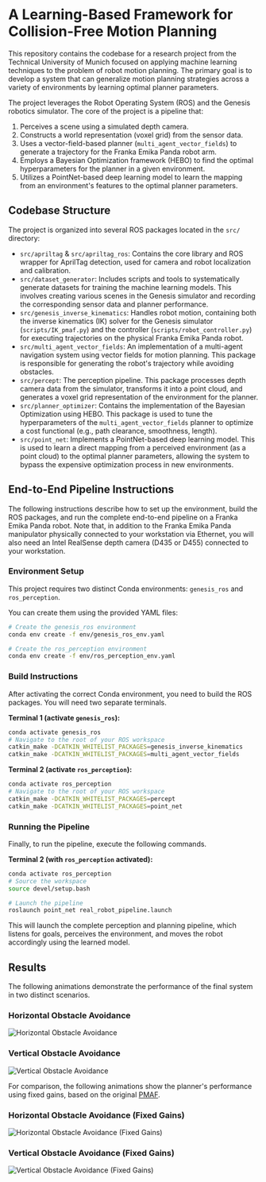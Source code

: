 # A Learning-Based Framework for Collision-Free Motion Planning

This repository contains the codebase for a research project from the Technical University of Munich focused on applying machine learning techniques to the problem of robot motion planning. The primary goal is to develop a system that can generalize motion planning strategies across a variety of environments by learning optimal planner parameters.

The project leverages the Robot Operating System (ROS) and the Genesis robotics simulator. The core of the project is a pipeline that:
1.  Perceives a scene using a simulated depth camera.
2.  Constructs a world representation (voxel grid) from the sensor data.
3.  Uses a vector-field-based planner (`multi_agent_vector_fields`) to generate a trajectory for the Franka Emika Panda robot arm.
4.  Employs a Bayesian Optimization framework (HEBO) to find the optimal hyperparameters for the planner in a given environment.
5.  Utilizes a PointNet-based deep learning model to learn the mapping from an environment's features to the optimal planner parameters.

## Codebase Structure

The project is organized into several ROS packages located in the `src/` directory:

-   `src/apriltag` & `src/apriltag_ros`: Contains the core library and ROS wrapper for AprilTag detection, used for camera and robot localization and calibration.
-   `src/dataset_generator`: Includes scripts and tools to systematically generate datasets for training the machine learning models. This involves creating various scenes in the Genesis simulator and recording the corresponding sensor data and planner performance.
-   `src/genesis_inverse_kinematics`: Handles robot motion, containing both the inverse kinematics (IK) solver for the Genesis simulator (`scripts/IK_pmaf.py`) and the controller (`scripts/robot_controller.py`) for executing trajectories on the physical Franka Emika Panda robot.
-   `src/multi_agent_vector_fields`: An implementation of a multi-agent navigation system using vector fields for motion planning. This package is responsible for generating the robot's trajectory while avoiding obstacles.
-   `src/percept`: The perception pipeline. This package processes depth camera data from the simulator, transforms it into a point cloud, and generates a voxel grid representation of the environment for the planner.
-   `src/planner_optimizer`: Contains the implementation of the Bayesian Optimization using HEBO. This package is used to tune the hyperparameters of the `multi_agent_vector_fields` planner to optimize a cost functional (e.g., path clearance, smoothness, length).
-   `src/point_net`: Implements a PointNet-based deep learning model. This is used to learn a direct mapping from a perceived environment (as a point cloud) to the optimal planner parameters, allowing the system to bypass the expensive optimization process in new environments.

## End-to-End Pipeline Instructions

The following instructions describe how to set up the environment, build the ROS packages, and run the complete end-to-end pipeline on a Franka Emika Panda robot.
Note that, in addition to the Franka Emika Panda manipulator physically connected to your workstation via Ethernet, you will also need an Intel RealSense depth camera (D435 or D455) connected to your workstation.

### Environment Setup

This project requires two distinct Conda environments: `genesis_ros` and `ros_perception`.

You can create them using the provided YAML files:

```bash
# Create the genesis_ros environment
conda env create -f env/genesis_ros_env.yaml

# Create the ros_perception environment
conda env create -f env/ros_perception_env.yaml
```

### Build Instructions

After activating the correct Conda environment, you need to build the ROS packages. You will need two separate terminals.

**Terminal 1 (activate `genesis_ros`):**
```bash
conda activate genesis_ros
# Navigate to the root of your ROS workspace
catkin_make -DCATKIN_WHITELIST_PACKAGES=genesis_inverse_kinematics
catkin_make -DCATKIN_WHITELIST_PACKAGES=multi_agent_vector_fields
```

**Terminal 2 (activate `ros_perception`):**
```bash
conda activate ros_perception
# Navigate to the root of your ROS workspace
catkin_make -DCATKIN_WHITELIST_PACKAGES=percept
catkin_make -DCATKIN_WHITELIST_PACKAGES=point_net
```

### Running the Pipeline

Finally, to run the pipeline, execute the following commands.

**Terminal 2 (with `ros_perception` activated):**
```bash
conda activate ros_perception
# Source the workspace
source devel/setup.bash

# Launch the pipeline
roslaunch point_net real_robot_pipeline.launch
```
This will launch the complete perception and planning pipeline, which listens for goals, perceives the environment, and moves the robot accordingly using the learned model.

## Results

The following animations demonstrate the performance of the final system in two distinct scenarios.

### Horizontal Obstacle Avoidance
![Horizontal Obstacle Avoidance](./results/result_horizontal.gif)

### Vertical Obstacle Avoidance
![Vertical Obstacle Avoidance](./results/result_vertical.gif)

For comparison, the following animations show the planner's performance using fixed gains, based on the original [PMAF](https://github.com/riddhiman13/multi_agent_vector_fields).

### Horizontal Obstacle Avoidance (Fixed Gains)
![Horizontal Obstacle Avoidance (Fixed Gains)](./results/planner_without_gain_inference_horizontal.gif)

### Vertical Obstacle Avoidance (Fixed Gains)
![Vertical Obstacle Avoidance (Fixed Gains)](./results/planner_without_gain_inference_vertical.gif)


